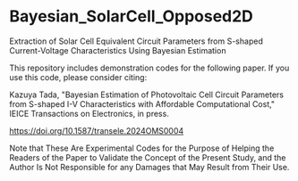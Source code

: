# Bayesian_SolarCell_Opposed2D
Extraction of Solar Cell Equivalent Circuit Parameters from S-shaped Current-Voltage Characteristics Using Bayesian Estimation

This repository includes demonstration codes for the following paper. If you use this code, please consider citing:

Kazuya Tada, "Bayesian Estimation of Photovoltaic Cell Circuit Parameters from S-shaped I-V Characteristics with Affordable Computational Cost," IEICE Transactions on Electronics, in press.

https://doi.org/10.1587/transele.2024OMS0004

Note that These Are Experimental Codes for the Purpose of Helping the Readers of the Paper to Validate the Concept of the Present Study, and the Author Is Not Responsible for any Damages that May Result from Their Use.
